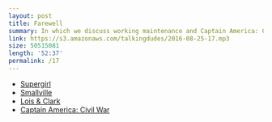 ```yaml
---
layout: post
title: Farewell
summary: In which we discuss working maintenance and Captain America: Civil War
link: https://s3.amazonaws.com/talkingdudes/2016-08-25-17.mp3
size: 50515081
length: '52:37'
permalink: /17
---
```


- [Supergirl](http://www.imdb.com/title/tt4016454/)
- [Smallville](http://www.imdb.com/title/tt0279600/)
- [Lois & Clark](http://www.imdb.com/title/tt0106057/)
- [Captain America: Civil War](http://www.imdb.com/title/tt3498820/)
